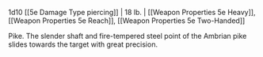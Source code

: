 1d10 [[5e Damage Type piercing]]   | 18 lb. | [[Weapon Properties 5e Heavy]], [[Weapon Properties 5e Reach]], [[Weapon Properties 5e Two-Handed]] 

Pike. The slender shaft and fire-tempered steel point of the Ambrian pike slides towards the target with great precision.